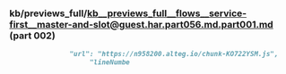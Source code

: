 ### kb/previews_full/kb__previews_full__flows__service-first__master-and-slot@guest.har.part056.md.part001.md (part 002)

```md
               "url": "https://n958200.alteg.io/chunk-KO722YSM.js",
                    "lineNumbe
```

```
